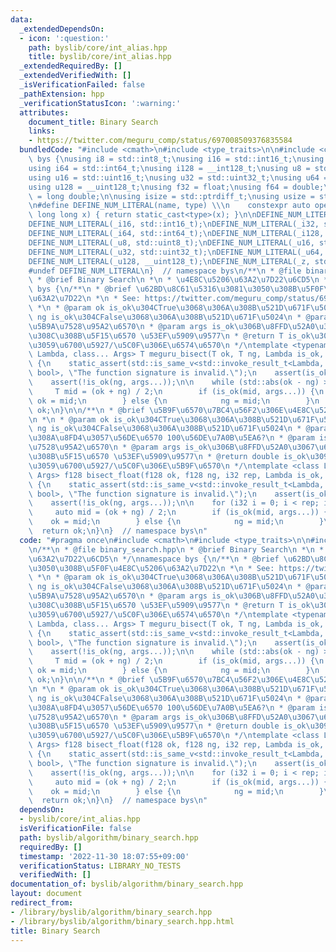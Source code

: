 ```yaml
---
data:
  _extendedDependsOn:
  - icon: ':question:'
    path: byslib/core/int_alias.hpp
    title: byslib/core/int_alias.hpp
  _extendedRequiredBy: []
  _extendedVerifiedWith: []
  _isVerificationFailed: false
  _pathExtension: hpp
  _verificationStatusIcon: ':warning:'
  attributes:
    document_title: Binary Search
    links:
    - https://twitter.com/meguru_comp/status/697008509376835584
  bundledCode: "#include <cmath>\n#include <type_traits>\n\n#include <cstdint>\nnamespace\
    \ bys {\nusing i8 = std::int8_t;\nusing i16 = std::int16_t;\nusing i32 = std::int32_t;\n\
    using i64 = std::int64_t;\nusing i128 = __int128_t;\nusing u8 = std::uint8_t;\n\
    using u16 = std::uint16_t;\nusing u32 = std::uint32_t;\nusing u64 = std::uint64_t;\n\
    using u128 = __uint128_t;\nusing f32 = float;\nusing f64 = double;\nusing f128\
    \ = long double;\n\nusing isize = std::ptrdiff_t;\nusing usize = std::size_t;\n\
    \n#define DEFINE_NUM_LITERAL(name, type) \\\n    constexpr auto operator\"\" name(unsigned\
    \ long long x) { return static_cast<type>(x); }\n\nDEFINE_NUM_LITERAL(_i8, std::int8_t);\n\
    DEFINE_NUM_LITERAL(_i16, std::int16_t);\nDEFINE_NUM_LITERAL(_i32, std::int32_t);\n\
    DEFINE_NUM_LITERAL(_i64, std::int64_t);\nDEFINE_NUM_LITERAL(_i128, __int128_t);\n\
    DEFINE_NUM_LITERAL(_u8, std::uint8_t);\nDEFINE_NUM_LITERAL(_u16, std::uint16_t);\n\
    DEFINE_NUM_LITERAL(_u32, std::uint32_t);\nDEFINE_NUM_LITERAL(_u64, std::uint64_t);\n\
    DEFINE_NUM_LITERAL(_u128, __uint128_t);\nDEFINE_NUM_LITERAL(_z, std::size_t);\n\
    #undef DEFINE_NUM_LITERAL\n}  // namespace bys\n/**\n * @file binary_search.hpp\n\
    \ * @brief Binary Search\n *\n * \u4E8C\u5206\u63A2\u7D22\u6CD5\n */\nnamespace\
    \ bys {\n/**\n * @brief \u62BD\u8C61\u5316\u3081\u3050\u308B\u5F0F\u4E8C\u5206\
    \u63A2\u7D22\n *\n * See: https://twitter.com/meguru_comp/status/697008509376835584\n\
    \ *\n * @param ok is_ok\u304CTrue\u3068\u306A\u308B\u521D\u671F\u5024\n * @param\
    \ ng is_ok\u304CFalse\u3068\u306A\u308B\u521D\u671F\u5024\n * @param is_ok \u5224\
    \u5B9A\u7528\u95A2\u6570\n * @param args is_ok\u306B\u8FFD\u52A0\u3067\u6E21\u3055\
    \u308C\u308B\u5F15\u6570 \u53EF\u5909\u9577\n * @return T is_ok\u3092\u6E80\u305F\
    \u3059\u6700\u5927/\u5C0F\u306E\u6574\u6570\n */\ntemplate <typename T, class\
    \ Lambda, class... Args> T meguru_bisect(T ok, T ng, Lambda is_ok, Args... args)\
    \ {\n    static_assert(std::is_same_v<std::invoke_result_t<Lambda, T, Args...>,\
    \ bool>, \"The function signature is invalid.\");\n    assert(is_ok(ok, args...));\n\
    \    assert(!is_ok(ng, args...));\n\n    while (std::abs(ok - ng) > 1) {\n   \
    \     T mid = (ok + ng) / 2;\n        if (is_ok(mid, args...)) {\n           \
    \ ok = mid;\n        } else {\n            ng = mid;\n        }\n    }\n    return\
    \ ok;\n}\n\n/**\n * @brief \u5B9F\u6570\u7BC4\u56F2\u306E\u4E8C\u5206\u63A2\u7D22\
    \n *\n * @param ok is_ok\u304CTrue\u3068\u306A\u308B\u521D\u671F\u5024\n * @param\
    \ ng is_ok\u304CFalse\u3068\u306A\u308B\u521D\u671F\u5024\n * @param rep \u7E70\
    \u308A\u8FD4\u3057\u56DE\u6570 100\u56DE\u7A0B\u5EA6?\n * @param is_ok \u5224\u5B9A\
    \u7528\u95A2\u6570\n * @param args is_ok\u306B\u8FFD\u52A0\u3067\u6E21\u3055\u308C\
    \u308B\u5F15\u6570 \u53EF\u5909\u9577\n * @return double is_ok\u3092\u6E80\u305F\
    \u3059\u6700\u5927/\u5C0F\u306E\u5B9F\u6570\n */\ntemplate <class Lambda, class...\
    \ Args> f128 bisect_float(f128 ok, f128 ng, i32 rep, Lambda is_ok, Args... args)\
    \ {\n    static_assert(std::is_same_v<std::invoke_result_t<Lambda, f128, Args...>,\
    \ bool>, \"The function signature is invalid.\");\n    assert(is_ok(ok, args...));\n\
    \    assert(!is_ok(ng, args...));\n\n    for (i32 i = 0; i < rep; i++) {\n   \
    \     auto mid = (ok + ng) / 2;\n        if (is_ok(mid, args...)) {\n        \
    \    ok = mid;\n        } else {\n            ng = mid;\n        }\n    }\n  \
    \  return ok;\n}\n}  // namespace bys\n"
  code: "#pragma once\n#include <cmath>\n#include <type_traits>\n\n#include \"../core/int_alias.hpp\"\
    \n/**\n * @file binary_search.hpp\n * @brief Binary Search\n *\n * \u4E8C\u5206\
    \u63A2\u7D22\u6CD5\n */\nnamespace bys {\n/**\n * @brief \u62BD\u8C61\u5316\u3081\
    \u3050\u308B\u5F0F\u4E8C\u5206\u63A2\u7D22\n *\n * See: https://twitter.com/meguru_comp/status/697008509376835584\n\
    \ *\n * @param ok is_ok\u304CTrue\u3068\u306A\u308B\u521D\u671F\u5024\n * @param\
    \ ng is_ok\u304CFalse\u3068\u306A\u308B\u521D\u671F\u5024\n * @param is_ok \u5224\
    \u5B9A\u7528\u95A2\u6570\n * @param args is_ok\u306B\u8FFD\u52A0\u3067\u6E21\u3055\
    \u308C\u308B\u5F15\u6570 \u53EF\u5909\u9577\n * @return T is_ok\u3092\u6E80\u305F\
    \u3059\u6700\u5927/\u5C0F\u306E\u6574\u6570\n */\ntemplate <typename T, class\
    \ Lambda, class... Args> T meguru_bisect(T ok, T ng, Lambda is_ok, Args... args)\
    \ {\n    static_assert(std::is_same_v<std::invoke_result_t<Lambda, T, Args...>,\
    \ bool>, \"The function signature is invalid.\");\n    assert(is_ok(ok, args...));\n\
    \    assert(!is_ok(ng, args...));\n\n    while (std::abs(ok - ng) > 1) {\n   \
    \     T mid = (ok + ng) / 2;\n        if (is_ok(mid, args...)) {\n           \
    \ ok = mid;\n        } else {\n            ng = mid;\n        }\n    }\n    return\
    \ ok;\n}\n\n/**\n * @brief \u5B9F\u6570\u7BC4\u56F2\u306E\u4E8C\u5206\u63A2\u7D22\
    \n *\n * @param ok is_ok\u304CTrue\u3068\u306A\u308B\u521D\u671F\u5024\n * @param\
    \ ng is_ok\u304CFalse\u3068\u306A\u308B\u521D\u671F\u5024\n * @param rep \u7E70\
    \u308A\u8FD4\u3057\u56DE\u6570 100\u56DE\u7A0B\u5EA6?\n * @param is_ok \u5224\u5B9A\
    \u7528\u95A2\u6570\n * @param args is_ok\u306B\u8FFD\u52A0\u3067\u6E21\u3055\u308C\
    \u308B\u5F15\u6570 \u53EF\u5909\u9577\n * @return double is_ok\u3092\u6E80\u305F\
    \u3059\u6700\u5927/\u5C0F\u306E\u5B9F\u6570\n */\ntemplate <class Lambda, class...\
    \ Args> f128 bisect_float(f128 ok, f128 ng, i32 rep, Lambda is_ok, Args... args)\
    \ {\n    static_assert(std::is_same_v<std::invoke_result_t<Lambda, f128, Args...>,\
    \ bool>, \"The function signature is invalid.\");\n    assert(is_ok(ok, args...));\n\
    \    assert(!is_ok(ng, args...));\n\n    for (i32 i = 0; i < rep; i++) {\n   \
    \     auto mid = (ok + ng) / 2;\n        if (is_ok(mid, args...)) {\n        \
    \    ok = mid;\n        } else {\n            ng = mid;\n        }\n    }\n  \
    \  return ok;\n}\n}  // namespace bys\n"
  dependsOn:
  - byslib/core/int_alias.hpp
  isVerificationFile: false
  path: byslib/algorithm/binary_search.hpp
  requiredBy: []
  timestamp: '2022-11-30 18:07:55+09:00'
  verificationStatus: LIBRARY_NO_TESTS
  verifiedWith: []
documentation_of: byslib/algorithm/binary_search.hpp
layout: document
redirect_from:
- /library/byslib/algorithm/binary_search.hpp
- /library/byslib/algorithm/binary_search.hpp.html
title: Binary Search
---
```

